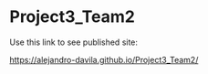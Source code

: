 # Project3_Team2


Use this link to see published site:

https://alejandro-davila.github.io/Project3_Team2/
